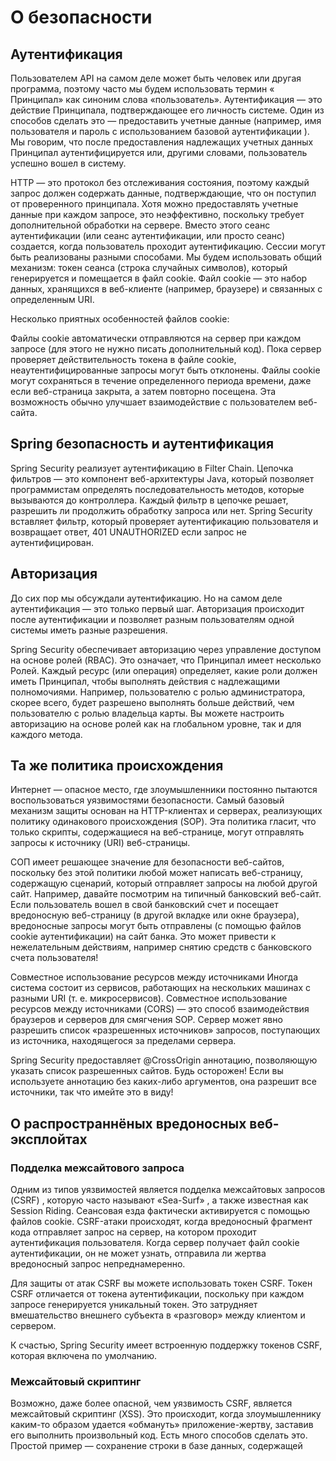 # **О безопасности**

## Аутентификация

Пользователем API на самом деле может быть человек или другая программа, поэтому часто мы будем использовать термин « Принципал» как синоним слова «пользователь».
Аутентификация — это действие Принципала, подтверждающее его личность системе.
Один из способов сделать это — предоставить учетные данные (например, имя пользователя и пароль с использованием базовой аутентификации ).
Мы говорим, что после предоставления надлежащих учетных данных Принципал аутентифицируется или, другими словами, пользователь успешно вошел в систему.

HTTP — это протокол без отслеживания состояния, поэтому каждый запрос должен содержать данные, подтверждающие, что он поступил от проверенного принципала.
Хотя можно предоставлять учетные данные при каждом запросе, это неэффективно, поскольку требует дополнительной обработки на сервере.
Вместо этого сеанс аутентификации (или сеанс аутентификации, или просто сеанс) создается, когда пользователь проходит аутентификацию.
Сессии могут быть реализованы разными способами. Мы будем использовать общий механизм: токен сеанса (строка случайных символов), который генерируется и помещается в файл cookie.
Файл cookie — это набор данных, хранящихся в веб-клиенте (например, браузере) и связанных с определенным URI.

Несколько приятных особенностей файлов cookie:

Файлы cookie автоматически отправляются на сервер при каждом запросе (для этого не нужно писать дополнительный код).
Пока сервер проверяет действительность токена в файле cookie, неаутентифицированные запросы могут быть отклонены.
Файлы cookie могут сохраняться в течение определенного периода времени, даже если веб-страница закрыта, а затем повторно посещена.
Эта возможность обычно улучшает взаимодействие с пользователем веб-сайта.

## Spring безопасность и аутентификация

Spring Security реализует аутентификацию в Filter Chain.
Цепочка фильтров — это компонент веб-архитектуры Java, который позволяет программистам определять последовательность методов, которые вызываются до контроллера.
Каждый фильтр в цепочке решает, разрешить ли продолжить обработку запроса или нет.
Spring Security вставляет фильтр, который проверяет аутентификацию пользователя и возвращает ответ, 401 UNAUTHORIZED если запрос не аутентифицирован.

## Авторизация

До сих пор мы обсуждали аутентификацию. Но на самом деле аутентификация — это только первый шаг.
Авторизация происходит после аутентификации и позволяет разным пользователям одной системы иметь разные разрешения.

Spring Security обеспечивает авторизацию через управление доступом на основе ролей (RBAC).
Это означает, что Принципал имеет несколько Ролей. Каждый ресурс (или операция) определяет, какие роли должен иметь Принципал, чтобы выполнять действия с надлежащими полномочиями.
Например, пользователю с ролью администратора, скорее всего, будет разрешено выполнять больше действий, чем пользователю с ролью владельца карты.
Вы можете настроить авторизацию на основе ролей как на глобальном уровне, так и для каждого метода.

## Та же политика происхождения

Интернет — опасное место, где злоумышленники постоянно пытаются воспользоваться уязвимостями безопасности.
Самый базовый механизм защиты основан на HTTP-клиентах и серверах, реализующих политику одинакового происхождения (SOP).
Эта политика гласит, что только скрипты, содержащиеся на веб-странице, могут отправлять запросы к источнику (URI) веб-страницы.

СОП имеет решающее значение для безопасности веб-сайтов, поскольку без этой политики любой может написать веб-страницу, содержащую сценарий, который отправляет запросы на любой другой сайт.
Например, давайте посмотрим на типичный банковский веб-сайт. Если пользователь вошел в свой банковский счет и посещает вредоносную веб-страницу (в другой вкладке или окне браузера),
вредоносные запросы могут быть отправлены (с помощью файлов cookie аутентификации) на сайт банка.
Это может привести к нежелательным действиям, например снятию средств с банковского счета пользователя!

Совместное использование ресурсов между источниками
Иногда система состоит из сервисов, работающих на нескольких машинах с разными URI (т. е. микросервисов).
Совместное использование ресурсов между источниками (CORS) — это способ взаимодействия браузеров и серверов для смягчения SOP.
Сервер может явно разрешить список «разрешенных источников» запросов, поступающих из источника, находящегося за пределами сервера.

Spring Security предоставляет @CrossOrigin аннотацию, позволяющую указать список разрешенных сайтов.
Будь осторожен! Если вы используете аннотацию без каких-либо аргументов, она разрешит все источники, так что имейте это в виду!

## О распространнёных вредоносных веб-эксплойтах

### Подделка межсайтового запроса

Одним из типов уязвимостей является подделка межсайтовых запросов (CSRF) , которую часто называют «Sea-Surf» , а также известная как Session Riding.
Сеансовая езда фактически активируется с помощью файлов cookie. CSRF-атаки происходят, когда вредоносный фрагмент кода отправляет запрос на сервер, на котором проходит аутентификация пользователя.
Когда сервер получает файл cookie аутентификации, он не может узнать, отправила ли жертва вредоносный запрос непреднамеренно.

Для защиты от атак CSRF вы можете использовать токен CSRF.
Токен CSRF отличается от токена аутентификации, поскольку при каждом запросе генерируется уникальный токен.
Это затрудняет вмешательство внешнего субъекта в «разговор» между клиентом и сервером.

К счастью, Spring Security имеет встроенную поддержку токенов CSRF, которая включена по умолчанию.

### Межсайтовый скриптинг

Возможно, даже более опасной, чем уязвимость CSRF, является межсайтовый скриптинг (XSS).
Это происходит, когда злоумышленнику каким-то образом удается «обмануть» приложение-жертву, заставив его выполнить произвольный код.
Есть много способов сделать это. Простой пример — сохранение строки в базе данных, содержащей <script>тег, а затем ожидание, пока строка не будет отображена на веб-странице, что приведет к выполнению сценария.

XSS потенциально более опасен, чем CSRF.
В CSRF могут выполняться только те действия, на которые пользователь имеет право. Однако в XSS произвольный вредоносный код выполняется на клиенте или на сервере.
Кроме того, XSS-атаки не зависят от аутентификации. Скорее, XSS-атаки зависят от «дыр» в безопасности, вызванных плохой практикой программирования.

Основным способом защиты от XSS-атак является правильная обработка всех данных из внешних источников (например, веб-форм и строк запросов URI).
В случае нашего <script>примера с тегом атаки можно смягчить, правильно экранируя специальные символы HTML при отображении строки.

## О CSRF

Для целей нашего Family Cash Card API мы собираемся следовать рекомендациям команды Spring Security в отношении клиентов, [не использующих браузер:](https://docs.spring.io/spring-security/site/docs/5.0.x/reference/html/csrf.html#when-to-use-csrf-protection)

Когда вам следует использовать защиту CSRF?
Наша рекомендация заключается в использовании защиты CSRF для любого запроса, который может быть обработан браузером обычными пользователями.
Если вы создаете только службу, используемую клиентами, не являющимися пользователями браузера, вы, скорее всего, захотите отключить защиту CSRF.

Если вы хотите добавить защиту CSRF в наше приложение, пожалуйста, ознакомьтесь с опциями поддержки тестирования, приведенными ниже.

[Примеры тестирования CSRF MockMvc](https://docs.spring.io/spring-security/reference/servlet/test/mockmvc/csrf.html)
[Примеры тестирования CSRF веб-тестового клиента.](https://docs.spring.io/spring-security/site/docs/5.2.0.RELEASE/reference/html/test-webflux.html#csrf-support)
Описание шаблона [двойной отправки файлов cookie.](https://cheatsheetseries.owasp.org/cheatsheets/Cross-Site_Request_Forgery_Prevention_Cheat_Sheet.html#double-submit-cookie)

Сводка по операциям POST, PUT, PATCH и CRUD
![img.png](img.png)
В API Cash Card нам не нужно разрешать PUTсоздание ресурсов. Нам также не нужно добавлять данные на стороне сервера для операции обновления и не нужно разрешать частичное обновление. Итак, наша PUTконечная точка ограничена третьей строкой приведенной выше таблицы.

Строки , выделенные жирным шрифтом в приведенной выше таблице, реализованы API Cash Card. Нежирные — нет.

## [О безопасности приложения по умолчанию](https://spring.academy/courses/spring-academy-secure-rest-api-oauth2/lessons/security-defaults)

Безопасность по умолчанию — это принцип, который призывает вас обеспечить безопасность настроек по умолчанию. Таким образом, если приложение оказывается в рабочей среде с настройками по умолчанию, это не является уязвимостью безопасности.

Принцип наименьших привилегий — это принцип, который побуждает вас относиться к каждому фрагменту данных как к привилегии, которой можно владеть, и предоставлять конечным пользователям минимально возможные привилегии, позволяющие им хорошо выполнять свою работу.

Spring Security использует обе эти философии для автоматической защиты REST API.

### Параметры безопасности Spring по умолчанию

Когда Spring Security находится в пути к классам, Spring Boot настраивает ваше приложение со следующими значениями по умолчанию для REST API:

* Требует аутентификации для всех запросов
* Отвечает безопасными заголовками на все запросы.
* Требуется смягчение CSRF для всех запросов с побочными эффектами.
* Позволяет использовать базовую аутентификацию HTTP с пользователем по умолчанию.
* Реагирует RESTful на сбои безопасности
* Защищает от вредоносных запросов с помощью брандмауэра приложений.

#### Требуется аутентификация для всех запросов

Независимо от того, сгенерирована ли конечная точка вами или сгенерирована загрузкой, все запросы во всех отправках требуют аутентификации.

Независимо от характера конечной точки Spring Security применяет фильтр сервлетов, который проверяет каждый запрос и отклоняет его, если запрос не прошел проверку подлинности.

Это один из безопасных параметров Spring Security по умолчанию.

#### Сервлеты, фильтры и диспетчеры

Чтобы понять это немного лучше, нам нужно охватить небольшой объем терминологии API сервлетов.

API сервлетов Java — это модуль Java для обработки HTTP-запросов внутри приложения. Используя терминологию сервлетов, данный HTTP-запрос может проходить через несколько отправок . Каждая отправка может быть перехвачена несколькими фильтрами на пути к одному сервлету .

Сервлет обрабатывает HTTP- запросы и выдает HTTP-ответ. Вы можете думать о сервлете как о «мини-сервере».

Фильтр перехватывает HTTP-запросы для решения сквозных проблем . Обычно фильтры либо каким-то образом обогащают запрос, либо отклоняют его, не позволяя ему достичь сервлета.

Отправка представляет собой один проход HTTP-запроса через набор фильтров и целевой сервлет . Обычно HTTP-запрос сначала проходит через диспетчеризацию REQUEST, но впоследствии может также пройти через диспетчеризацию ERROR, FORWARD и другие.

В терминах Spring Spring MVC представляет собой один сервлет, Spring Security представляет собой набор фильтров, а Spring Boot поставляется со встроенным контейнером, который выполняет различные диспетчеризации, необходимые для обслуживания одного запроса.

Все это означает, что настройки Spring Security по умолчанию требуют аутентификации каждой отправки .

#### Преимущества безопасности

Преимущество этой схемы заключается в том, что не имеет значения, кто создал конечную точку.
Если это вы, Boot или стороннее лицо, фильтр сервлетов Spring Security перехватывает запрос до того, как какой-либо сервлет («мини-сервер») сможет его обработать.

Это означает, что когда вы включаете Spring Security, даже несуществующие конечные точки будут возвращать 401 Unauthorizedкод состояния ответа HTTP вместо, скажем, 404 Not Found— ответа Spring Boot по умолчанию для несуществующих конечных точек.
Причиной такой строгой политики является принцип наименьших привилегий . Этот принцип гласит, что вы должны предлагать только ту информацию, которую конечный пользователь имеет право знать

В целях безопасности даже то, какие URI действительны, является конфиденциальной информацией. Вы можете себе представить, если бы кто-то запросил index.jsp или /admin . Если бы Spring Security в таких случаях возвращал a 404вместо 401, это означало бы 401намек злоумышленнику на то, что данная конечная точка существует!
Злоумышленник может использовать эту подсказку для перечисления действительных URI REST API, выяснения лежащих в основе уязвимых технологий и [ускорения атаки](https://owasp.org/www-project-top-ten/2017/A9_2017-Using_Components_with_Known_Vulnerabilities) .

### Отвечает безопасными заголовками на все запросы

Заголовки HTTP позволяют клиенту и серверу обмениваться дополнительной информацией друг с другом в HTTP-запросе и ответе.
Независимо от того, аутентифицирован запрос или нет, Spring Security по умолчанию всегда отвечает определенными заголовками. По умолчанию для каждого заголовка установлено наиболее безопасное доступное значение.

#### Кэширование заголовков

Первые — это заголовки управления кэшем. Один из классов уязвимостей браузера заключается в том, что HTTP-ответы кэшируются в браузере. Например, предположим, что ваш REST API вернул следующее:
`[
{
"amount": 123.45,
"id": 99,
"owner": "sarah1"
},
{
"amount": 1.0,
"id": 100,
"owner": "sarah1"
}
]`

Затем этот ответ может быть кэширован в браузере для последующего извлечения злоумышленником на локальном компьютере пользователя.
Или, что более практично, даже если конечный пользователь сам потеряет доступ или отзовет его у клиентского приложения, браузер все равно сможет получить эти конфиденциальные данные из своего кэша.

Spring Security применяет настройки безопасности для Cache-Control и других заголовков для устранения этого класса уязвимостей.

#### Строгий заголовок транспортной безопасности

Второй — заголовок Strict Transport Security. Этот заголовок заставляет браузер обновлять запросы на HTTPS в течение определенного периода времени.

ПРИМЕЧАНИЕ. Поскольку это предназначено для запросов HTTPS, по умолчанию оно не записывается для HTTP-запроса. Учитывая это, вы можете не увидеть этого при локальном тестировании через HTTP.

Уже давно доказано, что HTTPS является важнейшим компонентом безопасного развертывания. Атаки «человек посередине» позволяют просматривать и изменять данные, передаваемые между конечным пользователем и REST API.

Такие атаки смягчаются HTTPS, а заголовок Strict Transport Security сообщает браузеру не отправлять никаких запросов к этому REST API через HTTP. Вместо этого любые HTTP-запросы должны автоматически обновляться браузером до HTTPS.

#### Параметры типа контента

Третий и последний заголовок, о котором мы поговорим на этом этапе, — это заголовок X-Content-Type-Options. Этот заголовок сообщает браузерам, что им не следует пытаться угадать тип содержимого ответа.

Обычно злоумышленники скрываются там, где протокол HTTP нечеток, а приложения пытаются понять, устранить неоднозначность и угадать цель запроса или ответа.
Например, браузер может просмотреть ответ, который начинается с, <html>и обоснованно предположить, что тип контента text/html— то есть веб-страница. Иногда такое гадание небезопасно.
Например, изображение может содержать содержимое сценария, а браузер можно обманом заставить угадать и выполнить его steal-my-password.jpgкак JavaScript.

Spring Security решает эту проблему, устанавливая настройки безопасности X-Content-Type-Optionsпо умолчанию.

### Требуется смягчение CSRF для всех запросов с побочными эффектами

Еще одно место, где REST API подвергаются риску, — это возможность сторонних веб-сайтов отправлять к ним запросы без согласия пользователя.

Это возможно, поскольку браузеры по умолчанию автоматически отправляют все файлы cookie и данные базовой аутентификации HTTP на любую конечную точку, не являющуюся XHR.

Например, взгляните на этот запрос так называемого изображения:
`<img src="https://mybank.example.org/account/32?transfer=25&toAccount=45" />`

Ура! Этот запрос будет выполнен браузером. Это работает, потому что браузер не может узнать, указывает ли URL-адрес на изображение, пока не придет ответ. К тому времени ущерб уже был нанесен.

Как вы можете себе представить, браузеры делают этот запрос даже на сторонних веб-сайтах.
mybank.example.orgБраузеры по умолчанию также отправляют на него все файлы cookie и базовые учетные данные HTTP.
Это означает, что если ваш пользователь вошел в систему, стороннее приложение может управлять вашим REST API без дополнительной защиты.

По этой причине Spring Security автоматически защищает эти конечные точки с помощью побочных эффектов, таких как POST, PUT и DELETE.
Для этого он отправляет клиенту специальный токен, который он должен использовать при последующих запросах. Токен передается таким образом, что третьи лица не могут его увидеть.
Поэтому, когда он возвращается, Spring Security считает, что он законно получен от клиента.

### Разрешает базовую аутентификацию HTTP с пользователем по умолчанию

Вы задавались вопросом об этом, не так ли?

Spring Security генерирует пользователя по умолчанию с именем user. Однако его пароль генерируется при каждом запуске.

Причина этого в том, что если вы случайно развернете настройки Spring Security по умолчанию в рабочей среде, никто не сможет использовать имя пользователя и пароль по умолчанию для управления вашим приложением. Это еще один классический пример создания приложения, защищенного по умолчанию , или, другими словами, приложения, настройки которого по умолчанию безопасны.

Чтобы узнать пароль, вы можете посмотреть журналы запуска Boot по этой строке:
`Using generated security password: fc7e0357-7d82-4a9c-bae7-798887f7d3b3`

UUID в этой строке является паролем. Оно будет отличаться при каждом запуске приложения.

Как уже говорилось, Spring Security по умолчанию примет это имя пользователя и пароль, используя стандарт аутентификации HTTP Basic, с которым у вас будет возможность попрактиковаться буквально через мгновение.

### REST реагирует на сбои безопасности

Spring Security отвечает кодом 401 Unauthorized состояния, если учетные данные неверны или отсутствуют в запросе.
Он также по умолчанию отправляет соответствующие заголовки, чтобы указать тип ожидаемой аутентификации. Подразумеваемое значение a 401 заключается в том, что запрос не аутентифицирован .

Он отвечает кодом 403 Forbidden состояния, когда учетные данные верны, но запрос не авторизован, например, когда конечный пользователь пытается выполнить запрос только для администратора.
Подразумеваемое значение a 403 заключается в том, что запрос неавторизован .

### Защищает от вредоносных запросов с помощью брандмауэра приложений

Существует множество других способов, которыми злоумышленник может попытаться злоупотребить вашим REST API. Для многих из них лучше всего полностью отклонить запрос.

Spring Security помогает вам в этом, добавляя брандмауэр приложений, который по умолчанию отклоняет запросы, содержащие двойное кодирование и несколько небезопасных символов, таких как возврат каретки и перевод строки.
Использование брандмауэра Spring Security помогает устранить целые классы уязвимостей.


# OAuth 2.0

### Первым делом добавляем зависимость

`dependencies {
...
implementation 'org.springframework.boot:spring-boot-starter-oauth2-resource-server'
}`

### Далее мы добавляем открытый ключ в application.yml

Он нужен для проверки нашего jwt токена
`spring:
security:
oauth2:
resourceserver:
jwt:
public-key-location: classpath:authz.pub`
И в папку resources добавляем файл authz.pub
`-----BEGIN PUBLIC KEY-----
MIIBIjANBgkqhkiG9w0BAQEFAAOCAQ8AMIIBCgKCAQEAvdpvWwdlN71OeFA62NrJ
wVSPKE+NJqER5DMBQEcmhb03ITECVUpnPwQIjbe0TVNXd+6A0r2MXJuA9LtupjoR
GYiBE9ajaQMGhvEwOx3C4hPELDRb57I+yK7Hh9VKwnmKH2Jg+X6/21MYoQaTTdHT
9vSZmNmcgCnYC/ngzo3eBAn4tuXpmFG5Nmwirp47zRIJJQQvocnpO1mJEwtKkfm/
djRRLfA4iWDfUlWbR9OuX/qTxm/pu8zlO6O/6AlBCeApkUt+wcjrU7z3y2IpO1T0
pwbvyIBie9wuFwABpZ476FU5FpUUAHnjFOVuU7l8rZZNDp3VgVq8S85LA6S3gV31
LQIDAQAB
-----END PUBLIC KEY-----`

### Теперь в application.yml добавляем более подробный вывод данных для spring security
`logging:
level:
org.springframework.security: TRACE`

## Доступ к аунтификации в Spring MVC
Случаи когда потребуется найти пользователя:
* Вам необходимо знать профиль или другие сведения о директоре.
* Чтобы сформулировать запрос, вам нужен первичный ключ или другие идентификаторы принципала.
* Вам необходимо объявить, имеет ли принципал разрешение на выполнение данного действия.
* Вам необходимо передать учетные данные нижестоящим службам.
Во всех этих случаях потребуется получить текущий аунтифицированный принципал, и поддержка Srping MVC - способ это сделать.

### Внедрение метода
Во-первых, вы можете получить текущий Authentication экземпляр в любом методе-обработчике Spring MVC, включив его в качестве параметра метода, например:

`@GetMapping
public ResponseEntity<Iterable<CashCard>> findAll(Authentication authentication) { ... }`
Когда Spring MVC вызывает этот метод обработчика, он ищет экземпляр Authentication и автоматически предоставляет его.

Примечание. В Spring MVC метод- обработчик — это тот, который «обрабатывает» HTTP-запрос. Некоторые примеры помечены значками@RequestMapping,@GetMapping и т. д.

В этом случае вы можете получить доступ к участнику, учетным данным и полномочиям в теле метода по мере необходимости. Это включает в себя возможность передавать информацию о пользователе на уровни сервиса и репозитория в вашем приложении.

Обратите внимание, что для наибольшей гибкости Authentication#getPrincipal возвращается Object. Это полезно при интеграции Spring Security с пользовательскими представлениями пользователей.

Однако Authentication#getPrincipal прямое использование может привести к нежелательному приведению. Чтобы помочь в этом, Spring Security предоставляет @CurrentSecurityContext, о котором мы поговорим дальше.

### Основное преобразование типов

Аннотация @CurrentSecurityContext позволяет вам удалить часть шаблона, связанного с получением определенных значений, таких как принципал, из текущей аутентификации.

Как вы уже узнали, вы можете позвонить Authentication#getPrincipalсами. Или вы можете использовать @CurrentSecurityContextSpring Security, чтобы выполнить преобразование типов за вас.

Например, при аутентификации Bearer JWT Authentication#getPrincipalсодержит Jwt экземпляр. Учитывая это, вы можете получить базовый Jwt экземпляр, изменив предыдущий фрагмент на:
`@GetMapping
public ResponseEntity<Iterable<CashCard>> findAll(@CurrentSecurityContext(expression = "authentication.principal") Jwt jwt) { ... }`
Это удобно, если вам нужно получить информацию, специфичную для JWT, например, вызов Jwt#getIssuer или Jwt#getAudience.

Примечание. Аннотация@CurrentSecurityContex обрабатывается только методами контроллера. Имейте это в виду, поскольку с точки зрения языка Java допускает это для любого метода.

Вы можете получить любой атрибут из Authentication экземпляра, который вам нужен. Например, приведенный выше фрагмент можно упростить и вызвать Authentication#getName так:
`@GetMapping
public ResponseEntity<Iterable<CashCard>> findAll(@CurrentSecurityContext(expression = "authentication.name") String owner) { ... }`
Хотя это хорошее улучшение, все еще существует шаблон, подобный [выражению SpEL.](https://docs.spring.io/spring-framework/docs/3.0.x/reference/expressions.html) Устранение дублирования является хорошей практикой безопасности; вам не нужно защищать код, который вы не пишете!

Более того, выражения SpEL не компилируются вместе с вашим кодом, поэтому рекомендуется свести выражения SpEL к минимуму, поскольку ошибки в таких выражениях могут не быть обнаружены до тех пор, пока они не обнаружатся во время выполнения.

Чтобы помочь вам в этом, @CurrentSecurityContext также поддерживаются метааннотации.

### Мета-аннотации

Вы можете объединить повторяющийся характер получения аутентификационной информации, создав пользовательскую аннотацию и настроив ее как метааннотацию.

Метааннотация — это аннотация, которая является псевдонимом другой аннотации .

Например, вспомните, что в вымышленном приложении Cash Card пользователь упоминается как владелец каждой карты. Вы можете создать собственную аннотацию, @CurrentOwner которая извлекает имя владельца следующим образом:
`@Target(ElementType.PARAMETER)
@Retention(RetentionPolicy.RUNTIME)
@CurrentSecurityContext(expression="authentication.name")
    public @interface CurrentOwner {
}`
Эта аннотация теперь является псевдонимом для @CurrentSecurityContext(expression="authentication.name"). Теперь он может упростить подпись, вот так:
`@GetMapping
public ResponseEntity<Iterable<CashCard>> findAll(@CurrentOwner String owner) { ... }
`

### @AuthenticationPrincipal

На самом деле Spring Security поставляется с собственной метаподобной аннотацией для @CurrentSecurityContext вызова @AuthenticationPrincipal.

Он эквивалентен @CurrentSecurityContext(expression="authentication.principal")выражениям SpEL и поддерживает их. Это может пригодиться, если вам нужен только принципал и вы не хотите создавать собственную метааннотацию; это особенно хорошо, если ваш принципал является пользовательским классом.

Вся защита описана в приложении.

#### Необходимость создания record классов для защиты
Они нужны для предоставления минимума данных для защиты endpoint`a, поэтому их необходимо использовать:
`public record CashCardRequest(Double amount) {
}`
Использование:
`@PostMapping
private ResponseEntity<CashCard> createCashCard(@RequestBody CashCardRequest cashCardRequest, UriComponentsBuilder ucb, @CurrentOwner String owner) {
CashCard cashCard = new CashCard(cashCardRequest.amount(), owner);
CashCard savedCashCard = cashCardService.saveCashCard(cashCard);`

## Цеплочки фильров безопасности
Цепочка фильтров Spring Security представляет собой набор фильтров безопасности, которые последовательно запускаются при каждом запросе.
![Screenshot_1.png](D:\work\java\spring\cashcardSecurity\Screenshot_1.png)
Каждый фильтр может замкнуть запрос и предотвратить запуск других фильтров и сервлетов. Это дает некоторые хорошие преимущества в плане безопасности:

* Каждый фильтр может сосредоточиться на своей области безопасности.
* Ни одному фильтру не нужно беспокоиться о запуске последующих фильтров, если он отклоняет запрос.
Вообще говоря, цепочки фильтров можно разделить на четыре категории:

* Защитные фильтры
* Фильтры аутентификации
* Фильтры авторизации
* Инфраструктурные фильтры

## Защитные фильтры

Прежде чем будет предпринята попытка аутентификации, Spring Security защищает приложение от вредоносных запросов. Эти фильтры включают в себя:

* CsrfFilter — фильтр, проверяющий входящие CSRF-токены и выдающий новые.
* HeaderFilter — фильтр, который записывает защищенные заголовки в ответ HTTP.
Помимо некоторых инфраструктурных фильтров, защитные фильтры являются первыми фильтрами в цепочке фильтров.

## Фильтры аутентификации
Как только запрос будет признан безопасным, цепочка фильтров переходит к аутентификации запроса.
Некоторые схемы аунтификации
* BasicAuthenticationFilter — обрабатывает базовую аутентификацию HTTP.
* BearerTokenAuthenticationFilter — обрабатывает аутентификацию токена носителя (включая JWT).
* UsernamePasswordAuthenticationFilter — обрабатывает аутентификацию входа в форму
* AnonymousAuthenticationFilter — заполняет контекст экземпляром аутентификации нулевого объекта.
Хотя каждый фильтр аутентификации не является единообразным, он использует примерно следующий псевдокод : Также обратите внимание на маленькие индикаторы <1>, <2> и : <3>
`  // Note: this is pseudocode!
  if (!requestMatcher.matches(request)) {
  // skip this filter
  } else {
  Authentication token = getAuthenticationRequest(request) <1>
  try {
  Authentication result = authenticationManager.authenticate(token) <2> <3>
  saveToSecurityContextHolder(result);
  fireSuccessEvent(result);
  handleSuccess(result);
  } catch (AuthenticationException ex) {
  handleFailure(token);
  }
  }
`

1. <1> анализирует материал запроса в учетные данные
2. <2> проверяет эти учетные данные и возвращает принципала и полномочия
3. <3> формирует принципала и полномочия

### Аутентификация
Authentication— это интерфейс Spring Security, который представляет как токен аутентификации (материал для аутентификации, например JWT), так и результат аутентификации (аутентифицированный материал).

Каждый экземпляр аутентификации содержит разные значения в зависимости от того, является ли это токеном или результатом:
![](D:\work\java\spring\cashcardSecurity\Screenshot_2.png)
Примечание. В некоторых случаях, например при аутентификации по имени пользователя и паролю, результат аутентификации не содержит пароль пользователя по соображениям безопасности.

Как вы можете видеть из приведенного выше псевдокода, если аутентификация не удалась, authenticationManagerвыдается исключение. Это означает, что если authenticationManagerвозвращается Authentication, аутентификация прошла успешно.

### Диспетчер аутентификации

AuthenticationManager— это интерфейс, который проверяет токен аутентификации. Если тест пройден успешно, AuthenticationManagerсоздается результат аутентификации.

Состоит AuthenticationManagerиз нескольких AuthenticationProviders, каждый из которых обрабатывает одну схему аутентификации, например аутентификацию JWT.


